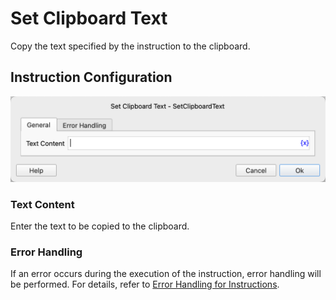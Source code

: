 # Set Clipboard Text

Copy the text specified by the instruction to the clipboard.

## Instruction Configuration

![Set Clipboard Text General Configuration Dialog](set_clipboard_text_general_config.png)

### Text Content

Enter the text to be copied to the clipboard.

### Error Handling

If an error occurs during the execution of the instruction, error handling will be performed. For details, refer to [Error Handling for Instructions](../../manual/error_handling.md).